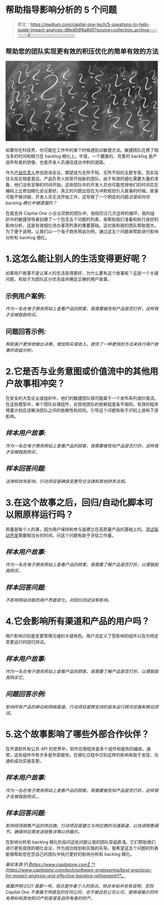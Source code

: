 # 帮助指导影响分析的 5 个问题

> 原文：<https://medium.com/capital-one-tech/5-questions-to-help-guide-impact-analysis-d8ed0df6a8d5?source=collection_archive---------4----------------------->

## 帮助您的团队实现更有效的积压优化的简单有效的方法

![](img/1318dfe4b0945d6fb8aa8e25ba16034f.png)

如果你在科技界，你可能在工作中的某个时候遇到过敏捷方法。敏捷团队花费了相当多的时间和精力在 backlog 精化上。毕竟，一个健康的、完善的 backlog 是产品所有者的骄傲，也是开发人员通往成功冲刺的道路。

作为[产品负责人](https://www.capitalone.com/tech/culture/breaking-into-product-management/)参加改进会议，期望成为无所不知、无所不知的主题专家。现实往往与现实相差甚远。产品负责人经常开始新的团队，由于有效的细化需要大量的准备，他们没有足够的时间开始。这些团队中的开发人员也可能觉得他们的时间花在编码上比参加精化会议更好。真正的问题出现在为冲刺规划引入故事的时候。故事可能不够详细，开发人员无法开始工作，这导致了一个明显的问题*这是如何在 backlog 精化中被遗漏的？*

在我支持 Capital One 小企业贷款的团队中，我经历过几次这样的循环。我的组织中的敏捷领导者创建了一个包含五个问题的列表，来帮助我们准备和执行良好的影响分析，这是有效细化待办事项列表的重要基础。这对我和我的团队帮助很大。为了便于说明，让我们以一个电子商务网站为例，通过这五个问题来帮助进行影响分析和 backlog 细化。

# 1.这怎么能让别人的生活变得更好呢？

如果用户故事不是让某人的生活变得更好，为什么要有这个故事呢？这是一个关键问题，有助于为团队区分优先级并确定正确的用户故事。

## 示例用户案例:

*作为一名在电子商务网站上查看产品的顾客，我需要被告知产品是否打折，这样我才会被鼓励购买。*

## 问题回答示例:

*帮助客户更快地做出决策。增加购买或收入。提供了一种更快的方法来执行用户故事的收益分析。*

# 2.它是否与业务意图或价值流中的其他用户故事相冲突？

在安全的大型企业或组织中，他们的敏捷团队很可能属于一个发布系列或价值流。在这些模型中，单个团队处理组件，对其他团队的依赖程度各不相同。有效的程序增量计划应该解决团队之间的依赖性和风险。引导这个问题有助于识别上游和下游影响。

## ***样本用户故事:***

*作为一名在电子商务网站上查看产品的顾客，我需要被告知产品是否打折，这样我才会被鼓励购买。*

## ***样本回答问题:***

*法律和财务影响。行动项目是确保变更符合法律和其他财务法规。*

# 3.在这个故事之后，回归/自动化脚本可以照原样运行吗？

质量是每个人的事，因为用户保持和参与是建立在高质量产品的基础上的。[测试驱动开发](https://en.wikipedia.org/wiki/Test-driven_development)需要相当长的时间。问这个问题有助于评估工作量。

## ***样本用户故事:***

*作为一名在电子商务网站上查看产品的顾客，我需要了解产品是否打折，以便鼓励我购买。*

## ***样本回答问题:***

*不影响网站功能的用户界面变化。对回归测试没有影响。*

# 4.它会影响所有渠道和产品的用户吗？

用户影响识别是变更管理沟通的关键角色。用户流定义了受影响的组件以及为特定变更运行的回归测试。

## ***样本用户故事:***

*作为一名在电子商务网站上查看产品的顾客，我需要了解产品是否打折，以便鼓励我购买它*。

## ***问题回答示例:***

*影响所有产品的移动和网络渠道。行动项目是跨支持的版本运行跨浏览器和移动测试。*

# 5.这个故事影响了哪些外部合作伙伴？

在开源软件和公共 API 的世界中，软件应用程序是多个组件和服务的编排。通常，这些组件中有许多是外部服务。在细化过程中识别这样的影响有助于发现、沟通和成功实施变更。

## ***样本用户故事:***

*作为一名在电子商务网站上查看产品的顾客，我需要被告知产品是否打折，这样我才会被鼓励购买。*。

## ***样本回答问题:***

*影响现场销售产品的供应商。行动项目是建立与供应商的沟通渠道，以协调销售细节。确保供应商发送销售详情以供展示。*

在影响分析和 backlog 精化阶段问这些问题让我的团队受益匪浅。它们帮助我们进行更有成效的细化会议，作为成功规划和实施的先导。我希望这五个问题的列表能够帮助您在您自己的团队中执行更好的影响分析和 backlog 精化。

*最初发表于*[*【https://www.capitalone.com】*](https://www.capitalone.com/tech/software-engineering/best-practices-for-impact-analysis-and-effective-backlog-refinement/)*。*

*披露声明:2021 首都一号。观点是作者个人的观点。除非本帖中另有说明，否则 Capital One 不隶属于所提及的任何公司，也不被这些公司认可。使用或展示的所有商标和其他知识产权是其各自所有者的财产。*
